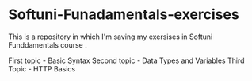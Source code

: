 # Softuni-Funadamentals-exercises
This is a repository in which I'm saving my exersises in Softuni Funddamentals course .

First topic - Basic Syntax
Second topic - Data Types and Variables
Third Topic - HTTP Basics
